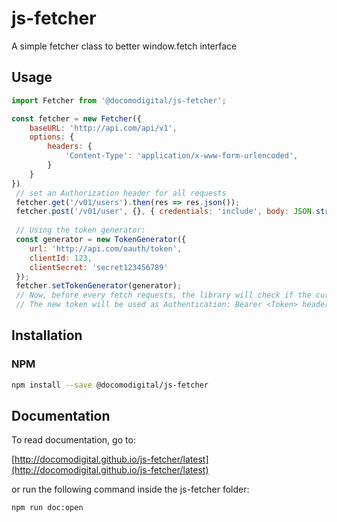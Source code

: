 # js-fetcher

A simple fetcher class to better window.fetch interface

## Usage
```javascript
import Fetcher from '@docomodigital/js-fetcher';

const fetcher = new Fetcher({
    baseURL: 'http://api.com/api/v1',
    options: {
        headers: {
            'Content-Type': 'application/x-www-form-urlencoded',
        }
    }
})
 // set an Authorization header for all requests
 fetcher.get('/v01/users').then(res => res.json());
 fetcher.post('/v01/user', {}, { credentials: 'include', body: JSON.stringify({foo: 'bar'}) });
 
 // Using the token generator:
 const generator = new TokenGenerator({
    url: 'http://api.com/oauth/token',
    clientId: 123,
    clientSecret: 'secret123456789'
 });
 fetcher.setTokenGenerator(generator);
 // Now, before every fetch requests, the library will check if the current Bearer token (if present) is valid and will try to get a new one if necessary.
 // The new token will be used as Authentication: Bearer <Token> header
```


## Installation

### NPM
```bash
npm install --save @docomodigital/js-fetcher
```

## Documentation

To read documentation, go to:

[http://docomodigital.github.io/js-fetcher/latest](http://docomodigital.github.io/js-fetcher/latest)

or run the following command inside the js-fetcher folder: 
```bash
npm run doc:open
```